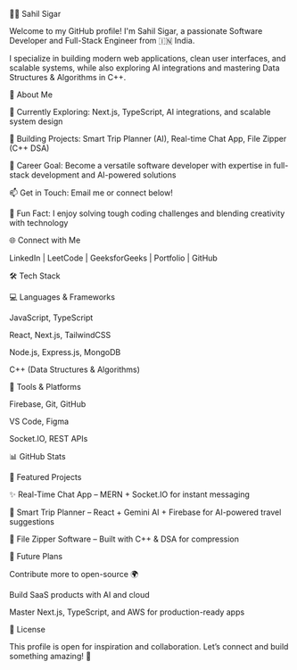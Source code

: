 👨‍💻 Sahil Sigar

Welcome to my GitHub profile! I'm Sahil Sigar, a passionate Software Developer and Full-Stack Engineer from 🇮🇳 India.

I specialize in building modern web applications, clean user interfaces, and scalable systems, while also exploring AI integrations and mastering Data Structures & Algorithms in C++.

🚀 About Me

🌱 Currently Exploring: Next.js, TypeScript, AI integrations, and scalable system design

🔭 Building Projects: Smart Trip Planner (AI), Real-time Chat App, File Zipper (C++ DSA)

🎯 Career Goal: Become a versatile software developer with expertise in full-stack development and AI-powered solutions

📫 Get in Touch: Email me or connect below!

💬 Fun Fact: I enjoy solving tough coding challenges and blending creativity with technology

🌐 Connect with Me

LinkedIn
 | LeetCode
 | GeeksforGeeks
 | Portfolio
 | GitHub

🛠️ Tech Stack

💻 Languages & Frameworks

JavaScript, TypeScript

React, Next.js, TailwindCSS

Node.js, Express.js, MongoDB

C++ (Data Structures & Algorithms)

🔧 Tools & Platforms

Firebase, Git, GitHub

VS Code, Figma

Socket.IO, REST APIs

📊 GitHub Stats






📌 Featured Projects

✨ Real-Time Chat App – MERN + Socket.IO for instant messaging

🧳 Smart Trip Planner – React + Gemini AI + Firebase for AI-powered travel suggestions

📂 File Zipper Software – Built with C++ & DSA for compression

📅 Future Plans

Contribute more to open-source 🌍

Build SaaS products with AI and cloud

Master Next.js, TypeScript, and AWS for production-ready apps

📝 License

This profile is open for inspiration and collaboration. Let’s connect and build something amazing! 🚀
